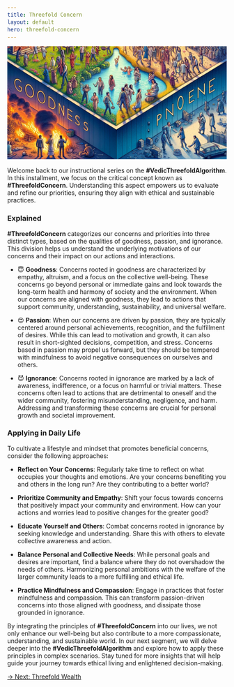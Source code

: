 ```yaml
---
title: Threefold Concern
layout: default
hero: threefold-concern
---
```


![Threefold Concern](/assets/img/ins-threefold-concern.png)

Welcome back to our instructional series on the **#VedicThreefoldAlgorithm**. In this installment, we focus on the critical concept known as **#ThreefoldConcern**. Understanding this aspect empowers us to evaluate and refine our priorities, ensuring they align with ethical and sustainable practices.

### Explained

**#ThreefoldConcern** categorizes our concerns and priorities into three distinct types, based on the qualities of goodness, passion, and ignorance. This division helps us understand the underlying motivations of our concerns and their impact on our actions and interactions.

- 😇 **Goodness**: Concerns rooted in goodness are characterized by empathy, altruism, and a focus on the collective well-being. These concerns go beyond personal or immediate gains and look towards the long-term health and harmony of society and the environment. When our concerns are aligned with goodness, they lead to actions that support community, understanding, sustainability, and universal welfare.

- 😍 **Passion**: When our concerns are driven by passion, they are typically centered around personal achievements, recognition, and the fulfillment of desires. While this can lead to motivation and growth, it can also result in short-sighted decisions, competition, and stress. Concerns based in passion may propel us forward, but they should be tempered with mindfulness to avoid negative consequences on ourselves and others.

- 😈 **Ignorance**: Concerns rooted in ignorance are marked by a lack of awareness, indifference, or a focus on harmful or trivial matters. These concerns often lead to actions that are detrimental to oneself and the wider community, fostering misunderstanding, negligence, and harm. Addressing and transforming these concerns are crucial for personal growth and societal improvement.

### Applying in Daily Life

To cultivate a lifestyle and mindset that promotes beneficial concerns, consider the following approaches:

- **Reflect on Your Concerns**: Regularly take time to reflect on what occupies your thoughts and emotions. Are your concerns benefiting you and others in the long run? Are they contributing to a better world?

- **Prioritize Community and Empathy**: Shift your focus towards concerns that positively impact your community and environment. How can your actions and worries lead to positive changes for the greater good?

- **Educate Yourself and Others**: Combat concerns rooted in ignorance by seeking knowledge and understanding. Share this with others to elevate collective awareness and action.

- **Balance Personal and Collective Needs**: While personal goals and desires are important, find a balance where they do not overshadow the needs of others. Harmonizing personal ambitions with the welfare of the larger community leads to a more fulfilling and ethical life.

- **Practice Mindfulness and Compassion**: Engage in practices that foster mindfulness and compassion. This can transform passion-driven concerns into those aligned with goodness, and dissipate those grounded in ignorance.

By integrating the principles of **#ThreefoldConcern** into our lives, we not only enhance our well-being but also contribute to a more compassionate, understanding, and sustainable world. In our next segment, we will delve deeper into the **#VedicThreefoldAlgorithm** and explore how to apply these principles in complex scenarios. Stay tuned for more insights that will help guide your journey towards ethical living and enlightened decision-making.

[→ Next: Threefold Wealth](threefold-wealth)

